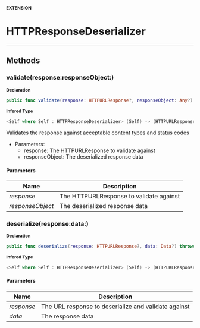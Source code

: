 <sub>**EXTENSION**</sub>
# HTTPResponseDeserializer

--------------------



## Methods
### validate(response:responseObject:)

<sub>**Declaration**</sub>
```swift
public func validate(response: HTTPURLResponse?, responseObject: Any?) throws
```

<sub>**Infered Type**</sub>
```swift
<Self where Self : HTTPResponseDeserializer> (Self) -> (HTTPURLResponse?, Any?) throws -> ()
```

Validates the response against acceptable content types and status codes
- Parameters:
  - response: The HTTPURLResponse to validate against
  - responseObject: The deserialized response data

#### Parameters
| Name | Description |
| ---- | ----------- |
| *response* | The HTTPURLResponse to validate against |
| *responseObject* | The deserialized response data |

### deserialize(response:data:)

<sub>**Declaration**</sub>
```swift
public func deserialize(response: HTTPURLResponse?, data: Data?) throws -> Any
```

<sub>**Infered Type**</sub>
```swift
<Self where Self : HTTPResponseDeserializer> (Self) -> (HTTPURLResponse?, Data?) throws -> Any
```



#### Parameters
| Name | Description |
| ---- | ----------- |
| *response* | The URL response to deserialize and validate against |
| *data* | The response data |